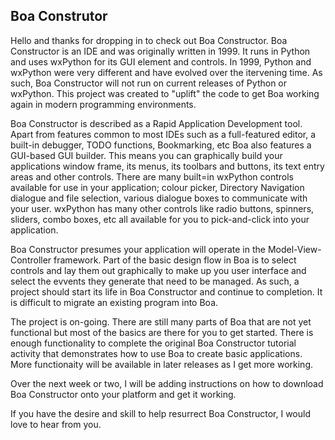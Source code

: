 ## Boa Construtor
Hello and thanks for dropping in to check out Boa Constructor. Boa Constructor is an IDE and was originally written in 1999. It runs in Python and uses wxPython for its GUI element and controls. In 1999, Python and wxPython were very different and have evolved over the itervening time. As such, Boa Constructor will not run on current releases of Python or wxPython. This project was created to "uplift" the code to get Boa working again in modern programming environments.

Boa Constructor is described as a Rapid Application Development tool. Apart from features common to most IDEs such as a full-featured editor, a built-in debugger, TODO functions, Bookmarking, etc Boa also features a GUI-based GUI builder. This means you can graphically build your applications window frame, its menus, its toolbars and buttons, its text entry areas and other controls. There are many built=in wxPython controls available for use in your application; colour picker, Directory Navigation dialogue and file selection, various dialogue boxes to communicate with your user. wxPython has many other controls like radio buttons, spinners, sliders, combo boxes, etc all available for you to pick-and-click into your application.

Boa Constructor presumes your application will operate in the Model-View-Controller framework. Part of the basic design flow in Boa is to select controls and lay them out graphically to make up you user interface and select the evvents they generate that need to be managed. As such, a project should start its life in Boa Constructor and continue to completion. It is difficult to migrate an existing program into Boa.

The project is on-going. There are still many parts of Boa that are not yet functional but most of the basics are there for you to get started. There is enough functionality to complete the original Boa Constructor tutorial activity that demonstrates how to use Boa to create basic applications. More functionaity will be available in later releases as I get more working.

Over the next week or two, I will be adding instructions on how to download Boa Constructor onto your platform and get it working. 

If you have the desire and skill to help resurrect Boa Constructor, I would love to hear from you.


